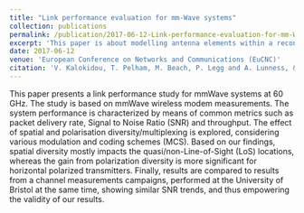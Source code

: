 ```yaml
---
title: "Link performance evaluation for mm-Wave systems"
collection: publications
permalink: /publication/2017-06-12-Link-performance-evaluation-for-mm-Wave-systems
excerpt: 'This paper is about modelling antenna elements within a reconfigurable conformal framework.'
date: 2017-06-12
venue: 'European Conference on Networks and Communications (EuCNC)'
citation: 'V. Kalokidou, T. Pelham, M. Beach, P. Legg and A. Lunness, &quotLink performance evaluation for mm-Wave systems &quot;, 2017 European Conference on Networks and Communications (EuCNC), Oulu, 2017, pp. 1-5, doi: 10.1109/EuCNC.2017.7980712.'
---
```

This paper presents a link performance study for mmWave systems at 60 GHz. The study is based on mmWave wireless modem measurements. The system performance is characterized by means of common metrics such as packet delivery rate, Signal to Noise Ratio (SNR) and throughput. The effect of spatial and polarisation diversity/multiplexing is explored, considering various modulation and coding schemes (MCS). Based on our findings, spatial diversity mostly impacts the quasi/non-Line-of-Sight (LoS) locations, whereas the gain from polarization diversity is more significant for horizontal polarized transmitters. Finally, results are compared to results from a channel measurements campaigns, performed at the University of Bristol at the same time, showing similar SNR trends, and thus empowering the validity of our results.
